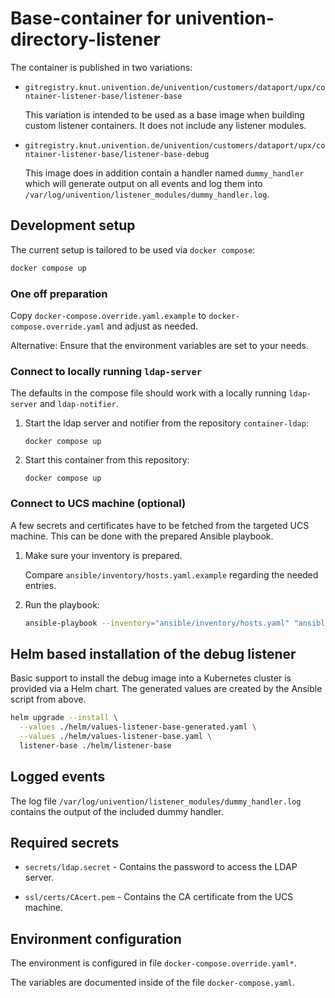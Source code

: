 # Base-container for univention-directory-listener

The container is published in two variations:

- `gitregistry.knut.univention.de/univention/customers/dataport/upx/container-listener-base/listener-base`

  This variation is intended to be used as a base image when building custom
  listener containers. It does not include any listener modules.

- `gitregistry.knut.univention.de/univention/customers/dataport/upx/container-listener-base/listener-base-debug`

  This image does in addition contain a handler named `dummy_handler` which will
  generate output on all events and log them into
  `/var/log/univention/listener_modules/dummy_handler.log`.


## Development setup

The current setup is tailored to be used via `docker compose`:

```sh
docker compose up
```

### One off preparation

Copy `docker-compose.override.yaml.example` to `docker-compose.override.yaml` and adjust as needed.

Alternative: Ensure that the environment variables are set to your needs.


### Connect to locally running `ldap-server`

The defaults in the compose file should work with a locally running
`ldap-server` and `ldap-notifier`.

1. Start the ldap server and notifier from the repository `container-ldap`:

   ```
   docker compose up
   ```

2. Start this container from this repository:

   ```
   docker compose up
   ```

### Connect to UCS machine (optional)

A few secrets and certificates have to be fetched from the targeted UCS machine.
This can be done with the prepared Ansible playbook.

1. Make sure your inventory is prepared.

   Compare `ansible/inventory/hosts.yaml.example` regarding the needed entries.

2. Run the playbook:

   ```sh
   ansible-playbook --inventory="ansible/inventory/hosts.yaml" "ansible/fetch-secrets-from-ucs-machine.yaml"
   ```


## Helm based installation of the debug listener

Basic support to install the debug image into a Kubernetes cluster is provided
via a Helm chart. The generated values are created by the Ansible script from
above.

```sh
helm upgrade --install \
  --values ./helm/values-listener-base-generated.yaml \
  --values ./helm/values-listener-base.yaml \
  listener-base ./helm/listener-base
```


## Logged events

The log file `/var/log/univention/listener_modules/dummy_handler.log` contains
the output of the included dummy handler.


## Required secrets

- `secrets/ldap.secret` - Contains the password to access the LDAP server.

- `ssl/certs/CAcert.pem` - Contains the CA certificate from the UCS machine.


## Environment configuration

The environment is configured in file `docker-compose.override.yaml*`.

The variables are documented inside of the file `docker-compose.yaml`.
